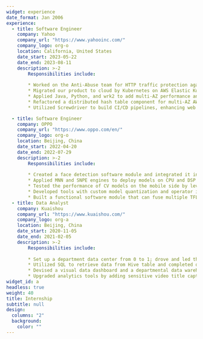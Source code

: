 ```yaml
---
widget: experience
date_format: Jan 2006
experience:
  - title: Software Engineer
    company: Yahoo
    company_url: "https://www.yahooinc.com/"
    company_logo: org-o
    location: California, United States
    date_start: 2023-05-22
    date_end: 2023-08-11
    description: >-2
        Responsibilities include:
        
        * Worked on the Anti-Abuse team for HTTP traffic protection against malicious users using C++ and Lua.
        * Migrated our product to cloud by Kubernetes on AWS Elastic Kubernetes Service, reducing 20% latency.
        * Applied Java, Python, and wrk2 to add multi-AZ performance and failover test suites to SafeT-AWS test bed.
        * Refactored a distributed hash table component for multi-AZ AWS deployment, cutting costs over 50%.
        * Utilized Screwdriver to build CI/CD pipelines, enhancing web application firewall and rate limiter efficiencies.

  - title: Software Engineer
    company: OPPO
    company_url: "https://www.oppo.com/en/"
    company_logo: org-o
    location: Beijing, China
    date_start: 2022-04-20
    date_end: 2022-07-29
    description: >-2
        Responsibilities include:
        
        * Created a face detection software module and integrated it into CV SDK using C++, which was used 800+ times.
        * Applied MNN and SNPE engines to deploy models on CPU and DSP chips on the ARM architecture.
        * Tested the performance of CV models on the mobile side by leveraging Android Debug Bridge (ADB).
        * Developed tools with custom model quantization and operator introduction functions by C++ and Flatbuffers.
        * Built a functional software module that can fuse multiple TFLite Graphs, reducing 60% message transfer time.
  - title: Data Analyst
    company: Kuaishou
    company_url: "https://www.kuaishou.com/"
    company_logo: org-a
    location: Beijing, China
    date_start: 2020-11-05
    date_end: 2021-02-05
    description: >-2
        Responsibilities include:
        
        * Set up a department data center from 0 to 1; drove and led the data reform and innovation.
        * Utilized SQL to retrieve data from Hive table and completed over 1,500 SQL queries.
        * Devised a visual data dashboard and a departmental data warehouse, decreasing data-querying time by 70%.
        * Upgraded analytics tools by adding sensitive video title capture function using Python, serving over 2,000 users.
widget_id: a
headless: true
weight: 40
title: Internship
subtitle: null
design:
  columns: "2"
  background:
    color: ""
---
```

